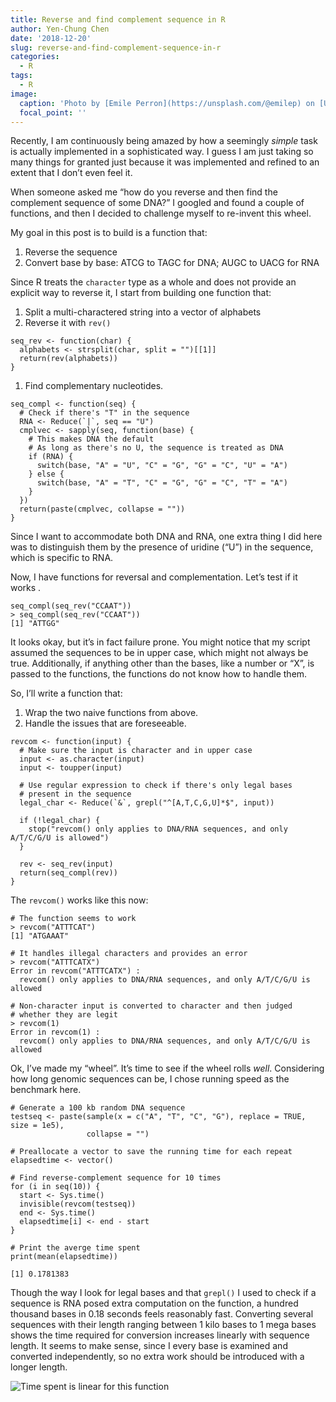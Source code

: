 ```yaml
---
title: Reverse and find complement sequence in R
author: Yen-Chung Chen
date: '2018-12-20'
slug: reverse-and-find-complement-sequence-in-r
categories:
  - R
tags:
  - R
image:
  caption: 'Photo by [Emile Perron](https://unsplash.com/@emilep) on [Unsplash](https://unsplash.com/)'
  focal_point: ''
---
```


Recently, I am continuously being amazed by how a seemingly *simple*
task is actually implemented in a sophisticated way. I guess I am just
taking so many things for granted just because it was implemented and
refined to an extent that I don’t even feel it.

When someone asked me “how do you reverse and then find the complement
sequence of some DNA?” I googled and found a couple of functions, and
then I decided to challenge myself to re-invent this wheel.

My goal in this post is to build is a function that:

1.  Reverse the sequence
2.  Convert base by base: ATCG to TAGC for DNA; AUGC to UACG for RNA

Since R treats the `character` type as a whole and does not provide an
explicit way to reverse it, I start from building one function that:

1.  Split a multi-charactered string into a vector of alphabets
2.  Reverse it with `rev()`

<!-- -->

    seq_rev <- function(char) {
      alphabets <- strsplit(char, split = "")[[1]]
      return(rev(alphabets))
    }

1.  Find complementary nucleotides.

<!-- -->

    seq_compl <- function(seq) {
      # Check if there's "T" in the sequence
      RNA <- Reduce(`|`, seq == "U")
      cmplvec <- sapply(seq, function(base) {
        # This makes DNA the default
        # As long as there's no U, the sequence is treated as DNA
        if (RNA) {
          switch(base, "A" = "U", "C" = "G", "G" = "C", "U" = "A")
        } else {
          switch(base, "A" = "T", "C" = "G", "G" = "C", "T" = "A")
        }
      })
      return(paste(cmplvec, collapse = ""))
    }

Since I want to accommodate both DNA and RNA, one extra thing I did here
was to distinguish them by the presence of uridine (“U”) in the
sequence, which is specific to RNA.

Now, I have functions for reversal and complementation. Let’s test if it
works .

    seq_compl(seq_rev("CCAAT"))
    > seq_compl(seq_rev("CCAAT"))
    [1] "ATTGG"

It looks okay, but it’s in fact failure prone. You might notice that my
script assumed the sequences to be in upper case, which might not always
be true. Additionally, if anything other than the bases, like a number
or “X”, is passed to the functions, the functions do not know how to
handle them.

So, I’ll write a function that:

1.  Wrap the two naive functions from above.
2.  Handle the issues that are foreseeable.

<!-- -->

    revcom <- function(input) {
      # Make sure the input is character and in upper case
      input <- as.character(input)
      input <- toupper(input)

      # Use regular expression to check if there's only legal bases
      # present in the sequence
      legal_char <- Reduce(`&`, grepl("^[A,T,C,G,U]*$", input))

      if (!legal_char) {
        stop("revcom() only applies to DNA/RNA sequences, and only A/T/C/G/U is allowed")
      }

      rev <- seq_rev(input)
      return(seq_compl(rev))
    }

The `revcom()` works like this now:

    # The function seems to work
    > revcom("ATTTCAT")
    [1] "ATGAAAT"

    # It handles illegal characters and provides an error
    > revcom("ATTTCATX")
    Error in revcom("ATTTCATX") : 
      revcom() only applies to DNA/RNA sequences, and only A/T/C/G/U is allowed

    # Non-character input is converted to character and then judged
    # whether they are legit
    > revcom(1)
    Error in revcom(1) : 
      revcom() only applies to DNA/RNA sequences, and only A/T/C/G/U is allowed

Ok, I’ve made my “wheel”. It’s time to see if the wheel rolls *well*.
Considering how long genomic sequences can be, I chose running speed as
the benchmark here.

    # Generate a 100 kb random DNA sequence
    testseq <- paste(sample(x = c("A", "T", "C", "G"), replace = TRUE, size = 1e5),
                     collapse = "")

    # Preallocate a vector to save the running time for each repeat
    elapsedtime <- vector()

    # Find reverse-complement sequence for 10 times
    for (i in seq(10)) {
      start <- Sys.time()
      invisible(revcom(testseq))
      end <- Sys.time()
      elapsedtime[i] <- end - start
    }

    # Print the averge time spent
    print(mean(elapsedtime))

    [1] 0.1781383

Though the way I look for legal bases and that `grepl()` I used to check
if a sequence is RNA posed extra computation on the function, a hundred
thousand bases in 0.18 seconds feels reasonably fast. Converting several
sequences with their length ranging between 1 kilo bases to 1 mega bases
shows the time required for conversion increases linearly with sequence
length. It seems to make sense, since I every base is examined and
converted independently, so no extra work should be introduced with a
longer length.

![Time spent is linear for this
function](img/2018_12_20_running_time.png)

